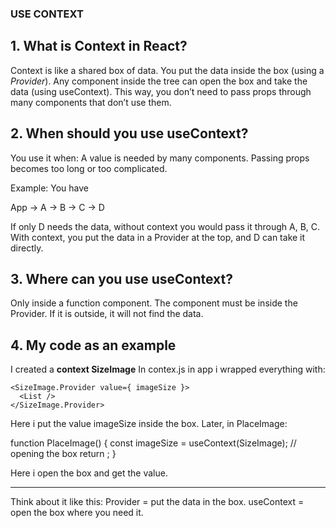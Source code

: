 ### USE CONTEXT 

## 1. What is Context in React?


Context is like a shared box of data.
You put the data inside the box (using a *Provider*).
Any component inside the tree can open the box and take the data (using useContext).
This way, you don’t need to pass props through many components that don’t use them.

## 2. When should you use useContext?


You use it when:
A value is needed by many components.
Passing props becomes too long or too complicated.

Example:
You have 

App → A → B → C → D


If only D needs the data, without context you would pass it through A, B, C.
With context, you put the data in a Provider at the top, and D can take it directly.

## 3. Where can you use useContext?


Only inside a function component.
The component must be inside the Provider.
If it is outside, it will not find the data.

## 4. My code as an example


I created a **context SizeImage**
In contex.js
in app i wrapped everything with:

```
<SizeImage.Provider value={ imageSize }>
  <List />
</SizeImage.Provider>
```

Here i put the value imageSize inside the box.
Later, in PlaceImage:

function PlaceImage() {
  const  imageSize  = useContext(SizeImage); // opening the box
  return <img width={imageSize} height={imageSize} />;
}

Here i open the box and get the value.

---
 Think about it like this:
Provider = put the data in the box.
useContext = open the box where you need it.
